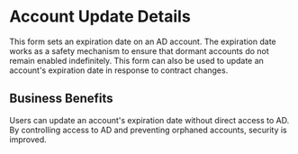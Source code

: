 # Account Update Details

This form sets an expiration date on an AD account. The expiration date works as a safety mechanism to ensure that dormant accounts do not remain enabled indefinitely. This form can also be used to update an account's expiration date in response to contract changes.

## Business Benefits

Users can update an account's expiration date without direct access to AD. By controlling access to AD and preventing orphaned accounts, security is improved.
